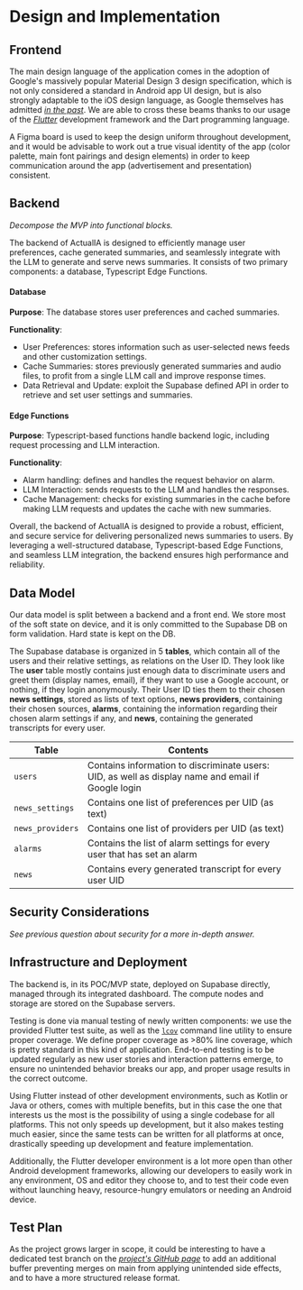 # Design and Implementation

## Frontend

The main design language of the application comes in the adoption of Google's massively popular Material Design 3 design specification, which is not only considered a standard in Android app UI design, but is also strongly adaptable to the iOS design language, as Google themselves has admitted [*in the past*](https://www.theverge.com/2021/10/12/22722130/google-ios-app-material-design-components-uikit). We are able to cross these beams thanks to our usage of the [*Flutter*](https://flutter.dev/) development framework and the Dart programming language.

A Figma board is used to keep the design uniform throughout development, and it would be advisable to work out a true visual identity of the app (color palette, main font pairings and design elements) in order to keep communication around the app (advertisement and presentation) consistent. 

## Backend

*Decompose the MVP into functional blocks.*


The backend of ActualIA is designed to efficiently manage user preferences, cache generated summaries, and seamlessly integrate with the LLM to generate and serve news summaries. It consists of two primary components: a database, Typescript Edge Functions.

#### Database
**Purpose**: The database stores user preferences and cached summaries.

**Functionality**:
 - User Preferences: stores information such as user-selected news feeds and other customization settings.
 - Cache Summaries: stores previously generated summaries and audio files, to profit from a single LLM call and improve response times.
 - Data Retrieval and Update: exploit the Supabase defined API in order to retrieve and set user settings and summaries.

#### Edge Functions
**Purpose**: Typescript-based functions handle backend logic, including request processing and LLM interaction.

**Functionality**:
 - Alarm handling: defines and handles the request behavior on alarm.
 - LLM Interaction: sends requests to the LLM and handles the responses.
 - Cache Management: checks for existing summaries in the cache before making LLM requests and updates the cache with new summaries.

Overall, the backend of ActualIA is designed to provide a robust, efficient, and secure service for delivering personalized news summaries to users. By leveraging a well-structured database, Typescript-based Edge Functions, and seamless LLM integration, the backend ensures high performance and reliability.

## Data Model

Our data model is split between a backend and a front end. We store most of the soft state on device, and it is only committed to the Supabase DB on form validation. Hard state is kept on the DB.

The Supabase database is organized in 5 **tables**, which contain all of the users and their relative settings, as relations on the User ID. They look like The **user** table mostly contains just enough data to discriminate users and greet them (display names, email), if they want to use a Google account, or nothing, if they login anonymously. Their User ID ties them to their chosen **news settings**, stored as lists of text options, **news providers**, containing their chosen sources, **alarms**, containing the information regarding their chosen alarm settings if any, and **news**, containing the generated transcripts for every user.

|      Table       |            Contents               |
|------------------|-----------------------------------|
|     `users`      | Contains information to discriminate users: UID, as well as display name and email if Google login | 
|  `news_settings` | Contains one list of preferences per UID (as text) |
| `news_providers` | Contains one list of providers per UID (as text) |
|     `alarms`     | Contains the list of alarm settings for every user that has set an alarm |
|      `news`      | Contains every generated transcript for every user UID |


## Security Considerations

_See previous question about security for a more in-depth answer._

## Infrastructure and Deployment

The backend is, in its POC/MVP state, deployed on Supabase directly, managed through its integrated dashboard. The compute nodes and storage are stored on the Supabase servers. 

Testing is done via manual testing of newly written components: we use the provided Flutter test suite, as well as the [`lcov`](https://github.com/linux-test-project/lcov) command line utility to ensure proper coverage. We define proper coverage as >80% line coverage, which is pretty standard in this kind of application. End-to-end testing is to be updated regularly as new user stories and interaction patterns emerge, to ensure no unintended behavior breaks our app, and proper usage results in the correct outcome. 

Using Flutter instead of other development environments, such as Kotlin or Java or others, comes with multiple benefits, but in this case the one that interests us the most is the possibility of using a single codebase for all platforms. This not only speeds up development, but it also makes testing much easier, since the same tests can be written for all platforms at once, drastically speeding up development and feature implementation.

Additionally, the Flutter developer environment is a lot more open than other Android development frameworks, allowing our developers to easily work in any environment, OS and editor they choose to, and to test their code even without launching heavy, resource-hungry emulators or needing an Android device. 

## Test Plan

As the project grows larger in scope, it could be interesting to have a dedicated test branch on the [*project's GitHub page*](https://github.com/ActualIA/app) to add an additional buffer preventing merges on main from applying unintended side effects, and to have a more structured release format. 
